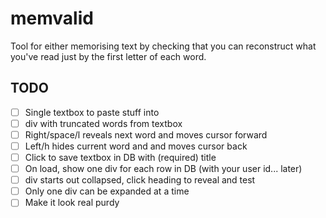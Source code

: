 # memvalid

Tool for either memorising text by checking that you can reconstruct what you've read just by the first letter of each word.

## TODO

* [ ] Single textbox to paste stuff into
* [ ] div with truncated words from textbox
* [ ] Right/space/l reveals next word and moves cursor forward
* [ ] Left/h hides current word and and moves cursor back
* [ ] Click to save textbox in DB with (required) title
* [ ] On load, show one div for each row in DB (with your user id... later)
* [ ] div starts out collapsed, click heading to reveal and test
* [ ] Only one div can be expanded at a time
* [ ] Make it look real purdy
